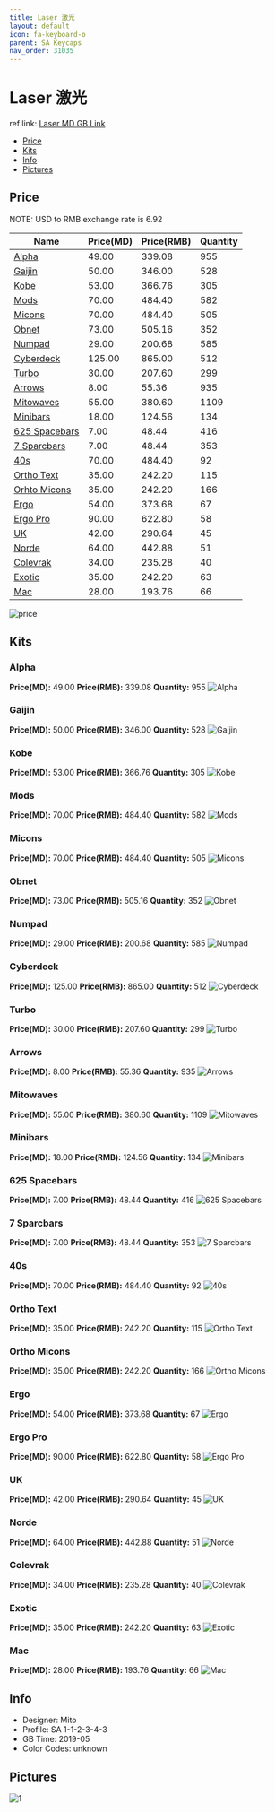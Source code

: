 ```yaml
---
title: Laser 激光
layout: default
icon: fa-keyboard-o
parent: SA Keycaps
nav_order: 31035
---
```


# Laser 激光

ref link: [Laser MD GB Link](https://drop.com/buy/drop-mito-sa-laser-custom-keycap-set)

* [Price](#price)
* [Kits](#kits)
* [Info](#info)
* [Pictures](#pictures)


## Price  
NOTE: USD to RMB exchange rate is 6.92

| Name          | Price(MD)    |  Price(RMB) | Quantity |
| ------------- | ------------ |  ---------- | -------- |
|[Alpha](#alpha)|49.00|339.08|955|
|[Gaijin](#gaijin)|50.00|346.00|528|
|[Kobe](#kobe)|53.00|366.76|305|
|[Mods](#mods)|70.00|484.40|582|
|[Micons](#micons)|70.00|484.40|505|
|[Obnet](#obnet)|73.00|505.16|352|
|[Numpad](#numpad)|29.00|200.68|585|
|[Cyberdeck](#cyberdeck)|125.00|865.00|512|
|[Turbo](#turbo)|30.00|207.60|299|
|[Arrows](#arrows)|8.00|55.36|935|
|[Mitowaves](#mitowaves)|55.00|380.60|1109|
|[Minibars](#minibars)|18.00|124.56|134|
|[625 Spacebars](#625-spacebars)|7.00|48.44|416|
|[7 Sparcbars](#7-sparcbars)|7.00|48.44|353|
|[40s](#40s)|70.00|484.40|92|
|[Ortho Text](#ortho-text)|35.00|242.20|115|
|[Orhto Micons](#orhto-micons)|35.00|242.20|166|
|[Ergo](#ergo)|54.00|373.68|67|
|[Ergo Pro](#ergo-pro)|90.00|622.80|58|
|[UK](#uk)|42.00|290.64|45|
|[Norde](#norde)|64.00|442.88|51|
|[Colevrak](#colevrak)|34.00|235.28|40|
|[Exotic](#exotic)|35.00|242.20|63|
|[Mac](#mac)|28.00|193.76|66|

<img src="{{ 'assets/images/sa-keycaps/laser/price.jpg' | relative_url }}" alt="price" class="image featured">


## Kits
### Alpha
**Price(MD):** 49.00    **Price(RMB):** 339.08    **Quantity:** 955
<img src="{{ 'assets/images/sa-keycaps/laser/kits_pics/alphas.jpg' | relative_url }}" alt="Alpha" class="image featured">

### Gaijin
**Price(MD):** 50.00    **Price(RMB):** 346.00    **Quantity:** 528
<img src="{{ 'assets/images/sa-keycaps/laser/kits_pics/gaijin.jpg' | relative_url }}" alt="Gaijin" class="image featured">

### Kobe
**Price(MD):** 53.00    **Price(RMB):** 366.76    **Quantity:** 305
<img src="{{ 'assets/images/sa-keycaps/laser/kits_pics/kobe.jpg' | relative_url }}" alt="Kobe" class="image featured">

### Mods
**Price(MD):** 70.00    **Price(RMB):** 484.40    **Quantity:** 582
<img src="{{ 'assets/images/sa-keycaps/laser/kits_pics/mods.jpg' | relative_url }}" alt="Mods" class="image featured">

### Micons
**Price(MD):** 70.00    **Price(RMB):** 484.40    **Quantity:** 505
<img src="{{ 'assets/images/sa-keycaps/laser/kits_pics/micons.jpg' | relative_url }}" alt="Micons" class="image featured">

### Obnet
**Price(MD):** 73.00    **Price(RMB):** 505.16    **Quantity:** 352
<img src="{{ 'assets/images/sa-keycaps/laser/kits_pics/obnet.jpg' | relative_url }}" alt="Obnet" class="image featured">

### Numpad
**Price(MD):** 29.00    **Price(RMB):** 200.68    **Quantity:** 585
<img src="{{ 'assets/images/sa-keycaps/laser/kits_pics/numpad.jpg' | relative_url }}" alt="Numpad" class="image featured">

### Cyberdeck
**Price(MD):** 125.00    **Price(RMB):** 865.00    **Quantity:** 512
<img src="{{ 'assets/images/sa-keycaps/laser/kits_pics/cyberdeck.jpg' | relative_url }}" alt="Cyberdeck" class="image featured">

### Turbo
**Price(MD):** 30.00    **Price(RMB):** 207.60    **Quantity:** 299
<img src="{{ 'assets/images/sa-keycaps/laser/kits_pics/turbo.jpg' | relative_url }}" alt="Turbo" class="image featured">

### Arrows
**Price(MD):** 8.00    **Price(RMB):** 55.36    **Quantity:** 935
<img src="{{ 'assets/images/sa-keycaps/laser/kits_pics/arrows.jpg' | relative_url }}" alt="Arrows" class="image featured">

### Mitowaves
**Price(MD):** 55.00    **Price(RMB):** 380.60    **Quantity:** 1109
<img src="{{ 'assets/images/sa-keycaps/laser/kits_pics/mitowaves.jpg' | relative_url }}" alt="Mitowaves" class="image featured">

### Minibars
**Price(MD):** 18.00    **Price(RMB):** 124.56    **Quantity:** 134
<img src="{{ 'assets/images/sa-keycaps/laser/kits_pics/minibars.jpg' | relative_url }}" alt="Minibars" class="image featured">

### 625 Spacebars
**Price(MD):** 7.00    **Price(RMB):** 48.44    **Quantity:** 416
<img src="{{ 'assets/images/sa-keycaps/laser/kits_pics/625-spacebars.jpg' | relative_url }}" alt="625 Spacebars" class="image featured">

### 7 Sparcbars
**Price(MD):** 7.00    **Price(RMB):** 48.44    **Quantity:** 353
<img src="{{ 'assets/images/sa-keycaps/laser/kits_pics/700-sparcbars.jpg' | relative_url }}" alt="7 Sparcbars" class="image featured">

### 40s
**Price(MD):** 70.00    **Price(RMB):** 484.40    **Quantity:** 92
<img src="{{ 'assets/images/sa-keycaps/laser/kits_pics/40s.jpg' | relative_url }}" alt="40s" class="image featured">

### Ortho Text
**Price(MD):** 35.00    **Price(RMB):** 242.20    **Quantity:** 115
<img src="{{ 'assets/images/sa-keycaps/laser/kits_pics/ortho-text.jpg' | relative_url }}" alt="Ortho Text" class="image featured">

### Ortho Micons
**Price(MD):** 35.00    **Price(RMB):** 242.20    **Quantity:** 166
<img src="{{ 'assets/images/sa-keycaps/laser/kits_pics/ortho-micons.jpg' | relative_url }}" alt="Ortho Micons" class="image featured">

### Ergo
**Price(MD):** 54.00    **Price(RMB):** 373.68    **Quantity:** 67
<img src="{{ 'assets/images/sa-keycaps/laser/kits_pics/ergo.jpg' | relative_url }}" alt="Ergo" class="image featured">

### Ergo Pro
**Price(MD):** 90.00    **Price(RMB):** 622.80    **Quantity:** 58
<img src="{{ 'assets/images/sa-keycaps/laser/kits_pics/ergo-pro.jpg' | relative_url }}" alt="Ergo Pro" class="image featured">

### UK
**Price(MD):** 42.00    **Price(RMB):** 290.64    **Quantity:** 45
<img src="{{ 'assets/images/sa-keycaps/laser/kits_pics/uk.jpg' | relative_url }}" alt="UK" class="image featured">

### Norde
**Price(MD):** 64.00    **Price(RMB):** 442.88    **Quantity:** 51
<img src="{{ 'assets/images/sa-keycaps/laser/kits_pics/norde.jpg' | relative_url }}" alt="Norde" class="image featured">

### Colevrak
**Price(MD):** 34.00    **Price(RMB):** 235.28    **Quantity:** 40
<img src="{{ 'assets/images/sa-keycaps/laser/kits_pics/colevrak.jpg' | relative_url }}" alt="Colevrak" class="image featured">

### Exotic
**Price(MD):** 35.00    **Price(RMB):** 242.20    **Quantity:** 63
<img src="{{ 'assets/images/sa-keycaps/laser/kits_pics/exotic.jpg' | relative_url }}" alt="Exotic" class="image featured">

### Mac
**Price(MD):** 28.00    **Price(RMB):** 193.76    **Quantity:** 66
<img src="{{ 'assets/images/sa-keycaps/laser/kits_pics/mac.jpg' | relative_url }}" alt="Mac" class="image featured">


## Info
* Designer: Mito
* Profile: SA 1-1-2-3-4-3
* GB Time: 2019-05
* Color Codes: unknown  


## Pictures
<img src="{{ 'assets/images/sa-keycaps/laser/rendering_pics/1.jpg' | relative_url }}" alt="1" class="image featured">

